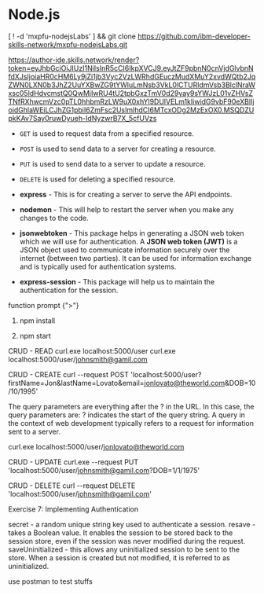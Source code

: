 # Node.js

[ ! -d 'mxpfu-nodejsLabs' ] && git clone https://github.com/ibm-developer-skills-network/mxpfu-nodejsLabs.git

https://author-ide.skills.network/render?token=eyJhbGciOiJIUzI1NiIsInR5cCI6IkpXVCJ9.eyJtZF9pbnN0cnVjdGlvbnNfdXJsIjoiaHR0cHM6Ly9jZi1jb3Vyc2VzLWRhdGEuczMudXMuY2xvdWQtb2JqZWN0LXN0b3JhZ2UuYXBwZG9tYWluLmNsb3VkL0lCTURldmVsb3BlclNraWxsc05ldHdvcmstQ0QwMjIwRU4tU2tpbGxzTmV0d29yay9sYWJzL01vZHVsZTNfRXhwcmVzc0pTL0hhbmRzLW9uX0xhYl9DUlVELm1kIiwidG9vbF90eXBlIjoidGhlaWEiLCJhZG1pbiI6ZmFsc2UsImlhdCI6MTcxODg2MzExOX0.MSQDZUpkKAv7Say0ruwDyueh-IdNyzwrB7X_5cfUVzs

- `GET` is used to request data from a specified resource.
- `POST` is used to send data to a server for creating a resource.
- `PUT` is used to send data to a server to update a resource.
- `DELETE` is used for deleting a specified resource.

- **express** - This is for creating a server to serve the API endpoints.
- **nodemon** - This will help to restart the server when you make any changes to the code.
- **jsonwebtoken** - This package helps in generating a JSON web token which we will use for authentication. A **JSON web token (JWT)** is a JSON object used to communicate information securely over the internet (between two parties). It can be used for information exchange and is typically used for authentication systems.
- **express-session** - This package will help us to maintain the authentication for the session.

function prompt {">"}

1. npm install

2. npm start

  CRUD - READ 
  curl.exe localhost:5000/user
  curl.exe localhost:5000/user/johnsmith@gamil.com

  CRUD - CREATE
  curl --request POST 'localhost:5000/user?firstName=Jon&lastName=Lovato&email=jonlovato@theworld.com&DOB=10/10/1995'

  The query parameters are everything after the ? in the URL. In this case, the query parameters are:
  ? indicates the start of the query string.
  A query in the context of web development typically refers to a request for information sent to a server.

  curl.exe localhost:5000/user/jonlovato@theworld.com

  CRUD - UPDATE
  curl.exe --request PUT 'localhost:5000/user/johnsmith@gamil.com?DOB=1/1/1975'


  CRUD - DELETE
  curl --request DELETE 'localhost:5000/user/johnsmith@gamil.com'

Exercise 7: Implementing Authentication

  secret - a random unique string key used to authenticate a session.
  resave - takes a Boolean value. It enables the session to be stored back to the session store, even if the session was never modified during the request.
  saveUninitialized - this allows any uninitialized session to be sent to the store. When a session is created but not modified, it is referred to as uninitialized.


  use postman to test stuffs